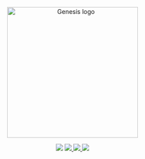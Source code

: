 <p align="center">
    <a href="https://github.com/yoratoni/genesis" target="_blank">
        <img src="https://raw.githubusercontent.com/yoratoni/genesis/main/assets/logo.png?token=GHSAT0AAAAAABZOCAUYNHYFSI6YFTTFJQSGZCM6TJQ" width="300" alt="Genesis logo">
    </a>
</p>

<p align="center">
    <img src="https://img.shields.io/badge/made%20by-Yoratoni-green?style=flat-square">
    <a href="https://github.com/yoratoni/genesis/blob/main/LICENSE" target="_blank">
        <img src="https://img.shields.io/github/license/yoratoni/bibobot?style=flat-square">
    </a>
    <a href="https://github.com/yoratoni/genesis/issues" target="_blank">
        <img src="https://img.shields.io/github/issues/yoratoni/genesis?color=green&style=flat-square">
    </a>
    <a href="https://github.com/yoratoni/genesis/blob/main/package.json" target="_blank">
        <img src="https://img.shields.io/github/package-json/v/yoratoni/genesis?style=flat-square">
    </a>
</p>
